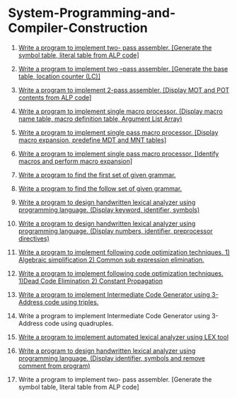 # System-Programming-and-Compiler-Construction

1. [Write a program to implement two- pass assembler. [Generate the symbol table, literal table from ALP code]](./Write%20a%20program%20to%20implement%20two%20pass%20assembler/)

2. [Write a program to implement two –pass assembler. [Generate the base table, location counter (LC)]](./Write%20a%20program%20to%20implement%20two%20pass%20assembler/)

3. [Write a program to implement 2-pass assembler. [Display MOT and POT contents from ALP code]](./Write%20a%20program%20to%20implement%20two%20pass%20assembler/)

4. [Write a program to implement single macro processor. (Display macro name table, macro definition table, Argument List Array)](./Write%20a%20program%20to%20implement%20single%20macro%20processor.%20(Display%20macro%20name%20table%2C%20macro%20definition%20table%2C%20Argument%20List%20Array)/)

5. [Write a program to implement single pass macro processor. [Display macro expansion, predefine MDT and MNT tables]](./Write%20a%20program%20to%20implement%20one%20pass%20assembler/)

6. [Write a program to implement single pass macro processor. [Identify macros and perform macro expansion]](./Write%20a%20program%20to%20implement%20one%20pass%20assembler/)

7. [Write a program to find the first set of given grammar.](./Write%20a%20program%20to%20find%20the%20first%20set%20of%20given%20grammar/)

8. [Write a program to find the follow set of given grammar.](./Write%20a%20program%20to%20find%20the%20follow%20set%20of%20given%20grammar/)

9. [Write a program to design handwritten lexical analyzer using programming  language. (Display keyword, identifier, symbols)](./Write%20a%20program%20to%20design%20handwritten%20lexical%20analyzer%20using%20programming%20%20language.%20(Display%20keyword%2C%20identifier%2C%20symbols)/)

10. [Write a program to design handwritten lexical analyzer using programming  language. (Display numbers, identifier, preprocessor directives)](./Write%20a%20program%20to%20design%20handwritten%20lexical%20analyzer%20using%20programming%20%20language.%20(Display%20numbers%2C%20identifier%2C%20preprocessor%20directives)/)

11. [Write a program to implement following code optimization techniques. 1) Algebraic simplification 2) Common sub expression elimination.](./Write%20a%20program%20to%20implement%20following%20code%20optimization%20techniques.%201-%20Dead%20Code%20Elimination%202-%20Common%20sub%20expression%20elimination/)

12. [Write a program to implement following code optimization techniques. 1)Dead Code Elimination 2) Constant Propagation](./Write%20a%20program%20to%20implement%20following%20code%20optimization%20techniques.%201-%20Dead%20Code%20Elimination%202-%20Common%20sub%20expression%20elimination/)

13. [Write a program to implement Intermediate Code Generator using 3-Address code using triples.](./Write%20a%20program%20to%20implement%20Intermediate%20Code%20Generator%20using%203-Address%20code%20using%20triples/)

14. Write a program to implement Intermediate Code Generator using 3-Address code using quadruples.

15. [Write a program to implement automated lexical analyzer using LEX tool](./Write%20a%20program%20to%20implement%20automated%20lexical%20analyzer%20using%20LEX%20tool/)

16. [Write a program to design handwritten lexical analyzer using programming  language. (Display identifier, symbols and remove comment from program)](./Write%20a%20program%20to%20design%20handwritten%20lexical%20analyzer%20using%20programming%20%20language.%20(Display%20identifier%2C%20symbols%20and%20remove%20comment%20from%20program)/)

17. Write a program to implement two- pass assembler. [Generate the symbol table, literal table from ALP code]
